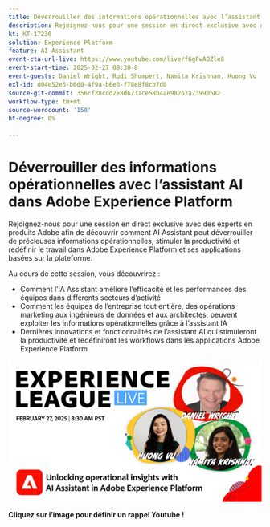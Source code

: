 ```yaml
---
title: Déverrouiller des informations opérationnelles avec l’assistant AI dans Adobe Experience Platform
description: Rejoignez-nous pour une session en direct exclusive avec des experts en produits Adobe afin de découvrir comment AI Assistant peut déverrouiller de précieuses informations opérationnelles, stimuler la productivité et redéfinir le travail dans Adobe Experience Platform et ses applications basées sur la plateforme.
kt: KT-17230
solution: Experience Platform
feature: AI Assistant
event-cta-url-live: https://www.youtube.com/live/fGgFwAOZle8
event-start-time: 2025-02-27 08:30-8
event-guests: Daniel Wright, Rudi Shumpert, Namita Krishnan, Huong Vu
exl-id: d04e52e5-b6d0-4f9a-b6e6-f78e8f8cb7d0
source-git-commit: 356cf28cdd2e8d6731ce58b4ae98267a73990582
workflow-type: tm+mt
source-wordcount: '158'
ht-degree: 0%

---
```


# Déverrouiller des informations opérationnelles avec l’assistant AI dans Adobe Experience Platform

Rejoignez-nous pour une session en direct exclusive avec des experts en produits Adobe afin de découvrir comment AI Assistant peut déverrouiller de précieuses informations opérationnelles, stimuler la productivité et redéfinir le travail dans Adobe Experience Platform et ses applications basées sur la plateforme.

Au cours de cette session, vous découvrirez :

* Comment l’IA Assistant améliore l’efficacité et les performances des équipes dans différents secteurs d’activité
* Comment les équipes de l’entreprise tout entière, des opérations marketing aux ingénieurs de données et aux architectes, peuvent exploiter les informations opérationnelles grâce à l’assistant IA
* Dernières innovations et fonctionnalités de l’assistant AI qui stimuleront la productivité et redéfiniront les workflows dans les applications Adobe Experience Platform

[![ExL LIVE 27 février 2025](assets/WebBanner-Feb-27-2025.png)](https://engage.adobe.com/ExpLeagueLive-250227.html)

**Cliquez sur l’image pour définir un rappel Youtube !**
